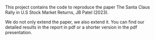 This project contains the code to reproduce the paper The Santa Claus Rally in U.S Stock Market Returns, JB Patel (2023). 

We do not only extend the paper, we also extend it. You can find our detailed results in the report in pdf or a shorter version in the pdf presentation.


